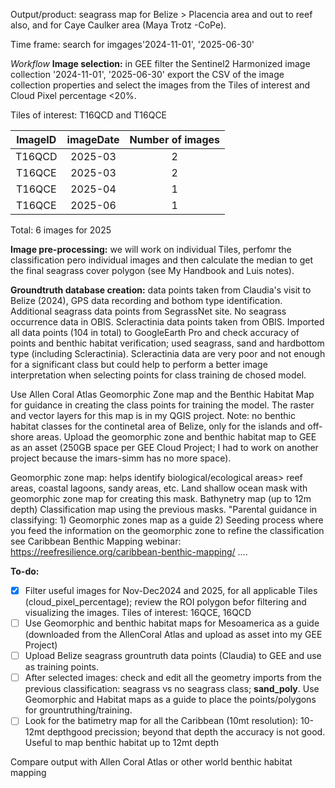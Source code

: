Output/product: seagrass map for Belize > Placencia area and out to reef also, and for Caye Caulker area (Maya Trotz -CoPe).

Time frame: search for imgages'2024-11-01', '2025-06-30' 


_Workflow_
**Image selection:** in GEE filter the Sentinel2 Harmonized image collection '2024-11-01', '2025-06-30' export the CSV of the image collection properties and select the images from the Tiles of interest and Cloud Pixel percentage <20%.

Tiles of interest: T16QCD and T16QCE

|ImageID|imageDate|Number of images|
|:-----:|:-------:|:--------------:|
|T16QCD|2025-03| 2 |
|T16QCE|2025-03| 2 |
|T16QCE|2025-04| 1 |
|T16QCE|2025-06| 1 |

Total: 6 images for 2025

**Image pre-processing:** we will work on individual Tiles, perfomr the classification pero individual images and then calculate the median to get the final seagrass cover polygon (see My Handbook and Luis notes).

**Groundtruth database creation:** data points taken from Claudia's visit to Belize (2024), GPS data recording and bothom type identification. Additional seagrass data points from SegrassNet site. No seagrass occurrence data in OBIS. Scleractinia data points taken from OBIS. Imported all data points (104 in total) to GoogleEarth Pro and check accuracy of points and benthic habitat verification; used seagrass, sand and hardbottom type (including Scleractinia). Scleractinia data are very poor and not enough for a significant class but could help to perform a better image interpretation when selecting points for class training de chosed model. 

Use Allen Coral Atlas Geomorphic Zone map and the Benthic Habitat Map for guidance in creating the class points for training the model. The raster and vector layers for this map is in my QGIS project. Note: no benthic habitat classes for the continetal area of Belize, only for the islands and off-shore areas.
Upload the geomorphic zone and benthic habitat map to GEE as an asset (250GB space per GEE Cloud Project; I had to work on another project because the imars-simm has no more space).


Geomorphic zone map: helps identify biological/ecological areas> reef areas, coastal lagoons, sandy areas, etc. Land shallow ocean mask with geomorphic zone map for creating this mask.
Bathynetry map (up to 12m depth)
Classification map using the previous masks. "Parental guidance in classifying: 1) Geomorphic zones map as a guide 2) Seeding process where you feed the information on the geomorphic zone to refine the classification
see Caribbean Benthic Mapping webinar: https://reefresilience.org/caribbean-benthic-mapping/
....

**To-do:**

- [x] Filter useful images for Nov-Dec2024 and 2025, for all applicable Tiles (cloud_pixel_percentage); review the ROI polygon befor filtering and visualizing the images. Tiles of interest: 16QCE, 16QCD
- [ ] Use Geomorphic and benthic habitat maps for Mesoamerica as a guide (downloaded from the AllenCoral Atlas and upload as asset into my GEE Project)
- [ ] Upload Belize seagrass grountruth data points (Claudia) to GEE and use as training points.
- [ ] After selected images: check and edit all the geometry imports from the previous classification: seagrass vs no seagrass class; **sand_poly**. Use Geomorphic and Habitat maps as a guide to place the points/polygons for grountruthing/training.
- [ ] Look for the batimetry map for all the Caribbean (10mt resolution): 10-12mt depthgood precission; beyond that depth the accuracy is not good. Useful to map benthic habitat up to 12mt depth

Compare output with Allen Coral Atlas or other world benthic habitat mapping 
  








